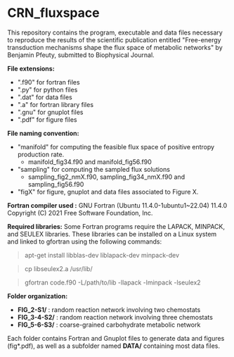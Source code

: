 # CRN_fluxspace

This repository contains the program, executable and data files necessary to reproduce the results of the scientific publication entitled "Free-energy transduction mechanisms shape the flux space of metabolic networks" by Benjamin Pfeuty, submitted to Biophysical Journal.

**File extensions:**
- ".f90" for fortran files
- ".py" for python files
- ".dat" for data files
- ".a" for fortran library files
- ".gnu" for gnuplot files
- ".pdf" for figure files
  
**File naming convention:**
- "manifold" for computing the feasible flux space of positive entropy production rate.
  - manifold_fig34.f90 and manifold_fig56.f90
- "sampling" for computing the sampled flux solutions
  - sampling_fig2_nmX.f90, sampling_fig34_nmX.f90 and sampling_fig56.f90
- "figX" for figure, gnuplot and data files associated to Figure X.
  
**Fortran compiler used :**
GNU Fortran (Ubuntu 11.4.0-1ubuntu1~22.04) 11.4.0
Copyright (C) 2021 Free Software Foundation, Inc.

**Required libraries:**
Some Fortran programs require the LAPACK, MINPACK, and SEULEX libraries. These libraries can be installed on a Linux system and linked to gfortran using the following commands:
> apt-get install libblas-dev liblapack-dev minpack-dev

> cp libseulex2.a /usr/lib/

> gfortran code.f90 -L/path/to/lib -llapack -lminpack -lseulex2
 
**Folder organization:**
- **FIG_2-S1/** : random reaction network involving two chemostats
- **FIG_3-4-S2/** : random reaction network involving three chemostats
- **FIG_5-6-S3/** : coarse-grained carbohydrate metabolic network
  
Each folder contains Fortran and Gnuplot files to generate data and figures (fig*.pdf), as well as a subfolder named **DATA/** containing most data files.
